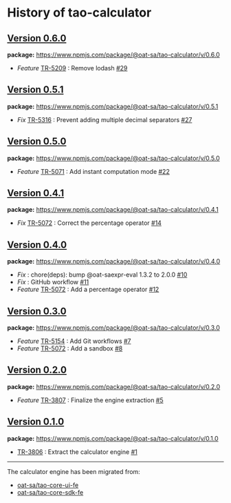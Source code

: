 # History of tao-calculator

## [Version 0.6.0](https://github.com/oat-sa/tao-calculator-fe/releases/tag/v0.6.0)

**package:** https://www.npmjs.com/package/@oat-sa/tao-calculator/v/0.6.0

-   _Feature_ [TR-5209](https://oat-sa.atlassian.net/browse/TR-5209) : Remove lodash [#29](https://github.com/oat-sa/tao-calculator-fe/pull/29)

## [Version 0.5.1](https://github.com/oat-sa/tao-calculator-fe/releases/tag/v0.5.1)

**package:** https://www.npmjs.com/package/@oat-sa/tao-calculator/v/0.5.1

-   _Fix_ [TR-5316](https://oat-sa.atlassian.net/browse/TR-5316) : Prevent adding multiple decimal separators [#27](https://github.com/oat-sa/tao-calculator-fe/pull/27)

## [Version 0.5.0](https://github.com/oat-sa/tao-calculator-fe/releases/tag/v0.5.0)

**package:** https://www.npmjs.com/package/@oat-sa/tao-calculator/v/0.5.0

-   _Feature_ [TR-5071](https://oat-sa.atlassian.net/browse/TR-5071) : Add instant computation mode [#22](https://github.com/oat-sa/tao-calculator-fe/pull/22)

## [Version 0.4.1](https://github.com/oat-sa/tao-calculator-fe/releases/tag/v0.4.1)

**package:** https://www.npmjs.com/package/@oat-sa/tao-calculator/v/0.4.1

-   _Fix_ [TR-5072](https://oat-sa.atlassian.net/browse/TR-5072) : Correct the percentage operator [#14](https://github.com/oat-sa/tao-calculator-fe/pull/14)

## [Version 0.4.0](https://github.com/oat-sa/tao-calculator-fe/releases/tag/v0.4.0)

**package:** https://www.npmjs.com/package/@oat-sa/tao-calculator/v/0.4.0

-   _Fix_ : chore(deps): bump @oat-saexpr-eval 1.3.2 to 2.0.0 [#10](https://github.com/oat-sa/tao-calculator-fe/pull/10)
-   _Fix_ : GitHub workflow [#11](https://github.com/oat-sa/tao-calculator-fe/pull/11)
-   _Feature_ [TR-5072](https://oat-sa.atlassian.net/browse/TR-5072) : Add a percentage operator [#12](https://github.com/oat-sa/tao-calculator-fe/pull/12)

## [Version 0.3.0](https://github.com/oat-sa/tao-calculator-fe/releases/tag/v0.3.0)

**package:** https://www.npmjs.com/package/@oat-sa/tao-calculator/v/0.3.0

-   _Feature_ [TR-5154](https://oat-sa.atlassian.net/browse/TR-5154) : Add Git workflows [#7](https://github.com/oat-sa/tao-calculator-fe/pull/7)
-   _Feature_ [TR-5072](https://oat-sa.atlassian.net/browse/TR-5072) : Add a sandbox [#8](https://github.com/oat-sa/tao-calculator-fe/pull/8)

## [Version 0.2.0](https://github.com/oat-sa/tao-calculator-fe/releases/tag/v0.2.0)

**package:** https://www.npmjs.com/package/@oat-sa/tao-calculator/v/0.2.0

-   _Feature_ [TR-3807](https://oat-sa.atlassian.net/browse/TR-3807) : Finalize the engine extraction [#5](https://github.com/oat-sa/tao-calculator-fe/pull/5)

## [Version 0.1.0](https://github.com/oat-sa/tao-calculator-fe/releases/tag/v0.1.0)

**package:** https://www.npmjs.com/package/@oat-sa/tao-calculator/v/0.1.0

-   [TR-3806](https://oat-sa.atlassian.net/browse/TR-3806) : Extract the calculator engine [#1](https://github.com/oat-sa/tao-calculator-fe/pull/1)

---

The calculator engine has been migrated from:

-   [oat-sa/tao-core-ui-fe](https://github.com/oat-sa/tao-core-ui-fe/tree/f6849b81fdf0ca756cbf53a747e72d6ec0509936/src/maths/calculator)
-   [oat-sa/tao-core-sdk-fe](https://github.com/oat-sa/tao-core-sdk-fe/blob/f6c28d3b712098f17efc99712e3eeed87f804f6e/src/util/mathsEvaluator.js)

